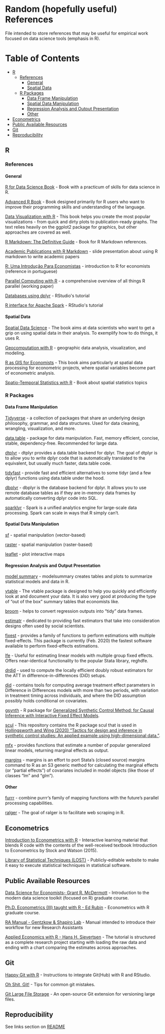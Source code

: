 # Random (hopefully useful) References

 File intended to store references that may be useful for empirical work focused on data science tools (emphasis in R). 
 
# Table of Contents

- [R](#r)
  - [References](#references)
    - [General](#general)
    - [Spatial Data](#spatial-data)
  - [R Packages](#r-packages)
    - [Data Frame Manipulation](#data-frame-manipulation)
    - [Spatial Data Manipulation](#spatial-data-manipulation)
    - [Regression Analysis and Output Presentation](#regression-analysis-and-output-presentation)
    - [Other](#other)
- [Econometrics](#econometrics)
- [Public Available Resources](#public-available-resources)
- [Git](#git)
- [Reproducibility](#reproducibility)
  

## R 

### References

#### General

[R for Data Science Book](https://r4ds.had.co.nz/) - Book with a practicum of skills for data science in R.

[Advanced R Book](https://adv-r.hadley.nz/) - Book designed primarily for R users who want to improve their programming skills and understanding of the language.

[Data Visualization with R](https://rkabacoff.github.io/datavis/) - This book helps you create the most popular visualizations - from quick and dirty plots to publication-ready graphs. The text relies heavily on the ggplot2 package for graphics, but other approaches are covered as well.

[R Markdown: The Definitive Guide](https://bookdown.org/yihui/rmarkdown) - Book for R Markdown references.

[Academic Publications with R Markdown](https://danovando.github.io/publications-with-rmarkdown/presentations/pubs-with-rmarkdown#1) - slide presentation about using R markdown to write academic papers

[R: Uma Introdução Para Economistas](https://danmrc.github.io/R-para-Economistas/) - introduction to R for economists (reference in portuguese)

[Parallel Computing with R](https://arxiv.org/abs/1912.11144) - a comprehensive overview of all things R parallel (working paper)

[Databases using dplyr](https://db.rstudio.com/dplyr) - RStudio's tutorial

[R interface for Apache Spark](https://spark.rstudio.com/) - RStudio's tutorial

#### Spatial Data

[Spatial Data Science](https://keen-swartz-3146c4.netlify.app/) - The book aims at data scientists who want to get a grip on using spatial data in their analysis. To exemplify how to do things, it uses R.

[Geocomputation with R](https://geocompr.robinlovelace.net/) - geographic data analysis, visualization, and modeling.

[R as GIS for Economists](https://tmieno2.github.io/R-as-GIS-for-Economists/) - This book aims particularly at spatial data processing for econometric projects, where spatial variables become part of econometric analysis. 

[Spatio-Temporal Statistics with R](https://spacetimewithr.org/) - Book about spatial statistics topics

### R Packages

#### Data Frame Manipulation
[Tidyverse](https://www.tidyverse.org/) - a collection of packages that share an underlying design philosophy, grammar, and data structures. Used for data cleaning, wrangling, visualization, and more. 

[data.table](https://rdatatable.gitlab.io/data.table/) - package for data manipulation. Fast, memory efficient, concise, stable, dependency-free. Recommended for large data.

[dtplyr](https://dtplyr.tidyverse.org/) - dtplyr provides a data.table backend for dplyr. The goal of dtplyr is to allow you to write dplyr code that is automatically translated to the equivalent, but usually much faster, data.table code.

[tidyfast](https://tysonbarrett.com/tidyfast/) - provide fast and efficient alternatives to some tidyr (and a few dplyr) functions using data.table under the hood.

[dbplyr](https://dbplyr.tidyverse.org/) - dbplyr is the database backend for dplyr. It allows you to use remote database tables as if they are in-memory data frames by automatically converting dplyr code into SQL.

[sparklyr](https://spark.rstudio.com/) - Spark is a unified analytics engine for large-scale data processing. Spark can scale in ways that R simply can’t.

#### Spatial Data Manipulation

[sf](https://r-spatial.github.io/sf/) - spatial manipulation (vector-based)

[raster](https://cran.r-project.org/web/packages/raster/raster.pdf) - spatial manipulation (raster-based)

[leaflet](https://rstudio.github.io/leaflet/) - plot interactive maps

#### Regression Analysis and Output Presentation

[model summary](https://vincentarelbundock.github.io/modelsummary/) - modelsummary creates tables and plots to summarize statistical models and data in R.

[vtable](https://nickch-k.github.io/vtable/) - The vtable package is designed to help you quickly and efficiently look at and document your data. It is also very good at producing the type of “out of the box” summary tables that economists like.

[broom](https://broom.tidymodels.org/) - helps to convert regression outputs into “tidy” data frames.

[estimatr](https://declaredesign.org/r/estimatr/articles/getting-started.html) - dedicated to providing fast estimators that take into consideration designs often used by social scientists.

[fixest](https://cran.r-project.org/web/packages/fixest/vignettes/fixest_walkthrough.html) - provides a family of functions to perform estimations with multiple fixed-effects. This package is currently (Feb. 2020) the fastest software available to perform fixed-effects estimations.

[lfe](https://cran.r-project.org/web/packages/lfe/lfe.pdf) - Useful for estimating linear models with multiple group fixed effects. Offers near-identical functionality to the popular Stata library, reghdfe.

[drdid](https://pedrohcgs.github.io/DRDID/reference/drdid.html) - used to compute the locally efficient doubly robust estimators for the ATT in difference-in-differences (DiD) setups.

[did](https://rdrr.io/cran/did/f/README.md) - contains tools for computing average treatment effect parameters in Difference in Differences models with more than two periods, with variation in treatment timing across individuals, and where the DID assumption possibly holds conditional on covariates.

[gsynth](https://yiqingxu.org/software/gsynth/gsynth_examples.html) - R package for [Generalized Synthetic Control Method: for Causal Inference with Interactive Fixed Effect Models](https://papers.ssrn.com/sol3/papers.cfm?abstract_id=2584200).

[scul](https://hollina.github.io/scul/index.html) - This repository contains the R package scul that is used in [Hollingsworth and Wing (2020) “Tactics for design and inference in synthetic control studies: An applied example using high-dimensional data.”](https://doi.org/10.31235/osf.io/fc9xt).

[mfx](https://cran.r-project.org/web/packages/mfx/vignettes/mfxarticle.pdf) - provides functions that estimate a number of popular generalized linear models, returning marginal effects as output.

[margins](https://cran.r-project.org/web/packages/margins/vignettes/Introduction.html) - margins is an effort to port Stata’s (closed source) margins command to R as an S3 generic method for calculating the marginal effects (or “partial effects”) of covariates included in model objects (like those of classes “lm” and “glm”).

#### Other

[furrr](https://davisvaughan.github.io/furrr/) - combine purrr’s family of mapping functions with the future’s parallel processing capabilities.

[ralger](https://github.com/feddelegrand7/ralger) - The goal of ralger is to facilitate web scraping in R.

## Econometrics

[Introduction to Econometrics with R](https://www.econometrics-with-r.org/index.html) -  Interactive learning material that blends R code with the contents of the well-received textbook Introduction to Econometrics by Stock and Watson (2015).

[Library of Statistical Techniques (LOST)](lost-stats.github.io/) - Publicly-editable website to make it easy to execute statistical techniques in statistical software.

## Public Available Resources

[Data Science for Economists- Grant R. McDermott](https://github.com/uo-ec607/lectures) - Introduction to the modern data science toolkit (focused on R) graduate course.

[Ph.D. Econometrics (III) taught with R - Ed Rubin](https://github.com/edrubin/EC607S20) - Econometrics with R graduate course.

[RA Manual - Gentzkow & Shapiro Lab](https://github.com/gslab-econ/ra-manual/wiki) - Manual intended to introduce their workflow for new Research Assistants 

[Applied Economics with R - Hans H. Sievertsen](https://hhsievertsen.github.io/applied_econ_with_r/) - The tutorial is structured as a complete research project starting with loading the raw data and ending with a chart comparing the estimates across approaches.

## Git

[Happy Git with R](https://happygitwithr.com/) - Instructions to integrate Git(Hub) with R and RStudio.

[Oh Shit, Git!](https://ohshitgit.com/) - Tips for common git mistakes.
 
[Git Large File Storage](https://git-lfs.github.com/) - An open-source Git extension for versioning large files.
 
## Reproducibility 

See links section on [README](https://github.com/jpgmv1998/reproducible_paper_template#links)

